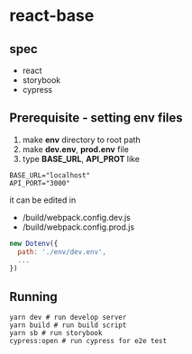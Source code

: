 # react-base

## spec

- react
- storybook
- cypress

## Prerequisite - setting env files

1. make **env** directory to root path
2. make **dev.env**, **prod.env** file
3. type **BASE_URL**, **API_PROT** like

```Shell
BASE_URL="localhost"
API_PORT="3000"
```

it can be edited in

- /build/webpack.config.dev.js
- /build/webpack.config.prod.js

```javascript
new Dotenv({
  path: './env/dev.env',
  ...
})
```

## Running

```Shell
yarn dev # run develop server
yarn build # run build script
yarn sb # run storybook
cypress:open # run cypress for e2e test
```
